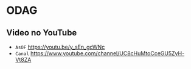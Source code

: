 # ODAG
## Video no YouTube
* `AsOF` https://youtu.be/y_sEn_gcWNc
* `Canal` https://www.youtube.com/channel/UC8cHuMtoCceGU5ZyH-Vt8ZA
